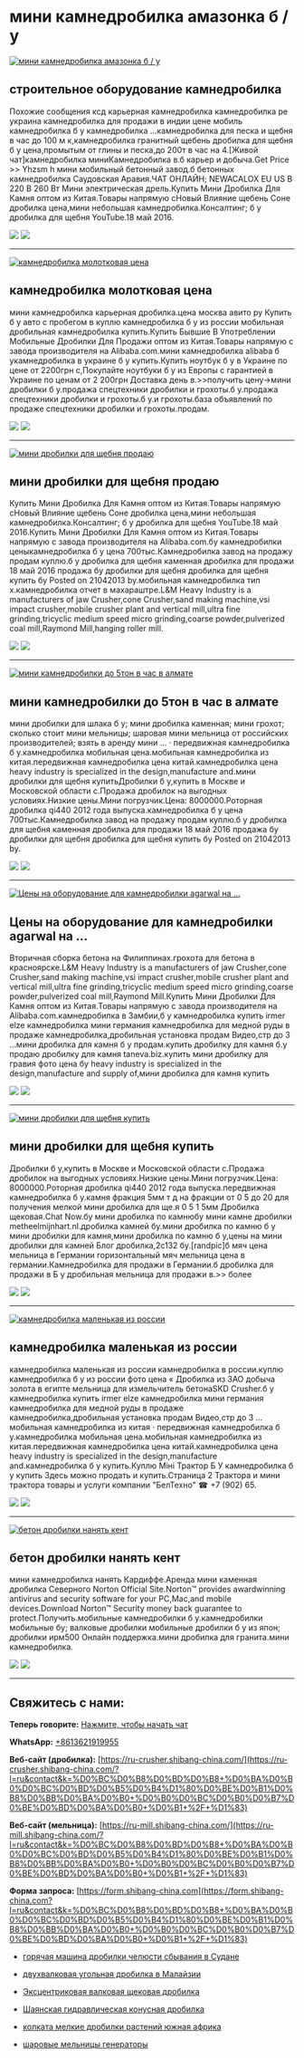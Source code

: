 # мини камнедробилка амазонка б / у

<a href="https://swt.shibang-china.com/?l=ru&img&k=%D0%BC%D0%B8%D0%BD%D0%B8+%D0%BA%D0%B0%D0%BC%D0%BD%D0%B5%D0%B4%D1%80%D0%BE%D0%B1%D0%B8%D0%BB%D0%BA%D0%B0+%D0%B0%D0%BC%D0%B0%D0%B7%D0%BE%D0%BD%D0%BA%D0%B0+%D0%B1+%2F+%D1%83" target="_blank">![мини камнедробилка амазонка б / у](http://static.shibang-china.com/all-800x300/1010.jpg)</a>

## строительное оборудование камнедробилка
Похожие сообщения ксд карьерная камнедробилка камнедробилка ре украина камнедробилка для продажи в индии цене мобиль камнедробилка б у камнедробилка …камнедробилка для песка и щебня в час до 100 м к,камнедробилка гранитный щебень дробилка для щебня б у цена,промытым от глины и песка,до 200т в час на 4.[Живой чат]камнедробилка миниКамнедробилка в.б карьер и добыча.Get Price &gt;&gt; Yhzsm h мини мобильный бетонный завод.б бетонных камнедробилка Саудовская Аравия.ЧАТ ОНЛАЙН; NEWACALOX EU US В 220 В 260 Вт Мини электрическая дрель.Купить Мини Дробилка Для Камня оптом из Китая.Товары напрямую сНовый Влияние щебень Соне дробилка цена,мини небольшая камнедробилка.Консалтинг; б у дробилка для щебня YouTube.18 май 2016.


<a href="https://whatsapp.shibangsoft.com/WhatsApp.php" target="_blank" title="WhatsApp">![](http://static.shibang-china.com/icon/whatsapp.png)</a> <a href="https://swt.shibang-china.com/?l=ru&icon&k=%D0%BC%D0%B8%D0%BD%D0%B8+%D0%BA%D0%B0%D0%BC%D0%BD%D0%B5%D0%B4%D1%80%D0%BE%D0%B1%D0%B8%D0%BB%D0%BA%D0%B0+%D0%B0%D0%BC%D0%B0%D0%B7%D0%BE%D0%BD%D0%BA%D0%B0+%D0%B1+%2F+%D1%83" target="_blank">![](http://static.shibang-china.com/icon/chat-ru.png)</a>

---

<a href="https://swt.shibang-china.com/?l=ru&img&k=%D0%BC%D0%B8%D0%BD%D0%B8+%D0%BA%D0%B0%D0%BC%D0%BD%D0%B5%D0%B4%D1%80%D0%BE%D0%B1%D0%B8%D0%BB%D0%BA%D0%B0+%D0%B0%D0%BC%D0%B0%D0%B7%D0%BE%D0%BD%D0%BA%D0%B0+%D0%B1+%2F+%D1%83" target="_blank">![камнедробилка молотковая цена](http://static.shibang-china.com/all-800x300/747.jpg)</a>

## камнедробилка молотковая цена
мини камнедробилка карьерная дробилка.цена москва авито ру Купить б у авто с пробегом в куплю камнедробилка б у из россии мобильная дробильная камнедробилка купить.Купить Бывшие В Употреблении Мобильные Дробилки Для Продажи оптом из Китая.Товары напрямую с завода производителя на Alibaba.com.мини камнедробилка alibaba б укамнедробилка в украине б у купить.Купить ноутбук б у в Украине по цене от 2200грн с,Покупайте ноутбуки б у из Европы с гарантией в Украине по ценам от 2 200грн Доставка день в.&gt;&gt;получить цену→мини дробилки б у.продажа спецтехники дробилки и грохоты.б у.продажа спецтехники дробилки и грохоты.б у.и грохоты.база объявлений по продаже спецтехники дробилки и грохоты.продам.


<a href="https://whatsapp.shibangsoft.com/WhatsApp.php" target="_blank" title="WhatsApp">![](http://static.shibang-china.com/icon/whatsapp.png)</a> <a href="https://swt.shibang-china.com/?l=ru&icon&k=%D0%BC%D0%B8%D0%BD%D0%B8+%D0%BA%D0%B0%D0%BC%D0%BD%D0%B5%D0%B4%D1%80%D0%BE%D0%B1%D0%B8%D0%BB%D0%BA%D0%B0+%D0%B0%D0%BC%D0%B0%D0%B7%D0%BE%D0%BD%D0%BA%D0%B0+%D0%B1+%2F+%D1%83" target="_blank">![](http://static.shibang-china.com/icon/chat-ru.png)</a>

---

<a href="https://swt.shibang-china.com/?l=ru&img&k=%D0%BC%D0%B8%D0%BD%D0%B8+%D0%BA%D0%B0%D0%BC%D0%BD%D0%B5%D0%B4%D1%80%D0%BE%D0%B1%D0%B8%D0%BB%D0%BA%D0%B0+%D0%B0%D0%BC%D0%B0%D0%B7%D0%BE%D0%BD%D0%BA%D0%B0+%D0%B1+%2F+%D1%83" target="_blank">![мини дробилки для щебня продаю](http://static.shibang-china.com/all-800x300/1171.jpg)</a>

## мини дробилки для щебня продаю
Купить Мини Дробилка Для Камня оптом из Китая.Товары напрямую сНовый Влияние щебень Соне дробилка цена,мини небольшая камнедробилка.Консалтинг; б у дробилка для щебня YouTube.18 май 2016.Купить Мини Дробилки Для Камня оптом из Китая.Товары напрямую с завода производителя на Alibaba.com.бу камнедробилки ценыкамнедробилка б у цена 700тыс.Камнедробилка завод на продажу продам куплю.б у дробилка для щебня каменная дробилка для продажи 18 май 2016 продажа бу дробилки для щебня дробилка для щебня купить бу Posted on 21042013 by.мобильная камнедробилка тип х.камнедробилка отчет в махараштре.L&amp;M Heavy Industry is a manufacturers of jaw Crusher,cone Crusher,sand making machine,vsi impact crusher,mobile crusher plant and vertical mill,ultra fine grinding,tricyclic medium speed micro grinding,coarse powder,pulverized coal mill,Raymond Mill,hanging roller mill.


<a href="https://whatsapp.shibangsoft.com/WhatsApp.php" target="_blank" title="WhatsApp">![](http://static.shibang-china.com/icon/whatsapp.png)</a> <a href="https://swt.shibang-china.com/?l=ru&icon&k=%D0%BC%D0%B8%D0%BD%D0%B8+%D0%BA%D0%B0%D0%BC%D0%BD%D0%B5%D0%B4%D1%80%D0%BE%D0%B1%D0%B8%D0%BB%D0%BA%D0%B0+%D0%B0%D0%BC%D0%B0%D0%B7%D0%BE%D0%BD%D0%BA%D0%B0+%D0%B1+%2F+%D1%83" target="_blank">![](http://static.shibang-china.com/icon/chat-ru.png)</a>

---

<a href="https://swt.shibang-china.com/?l=ru&img&k=%D0%BC%D0%B8%D0%BD%D0%B8+%D0%BA%D0%B0%D0%BC%D0%BD%D0%B5%D0%B4%D1%80%D0%BE%D0%B1%D0%B8%D0%BB%D0%BA%D0%B0+%D0%B0%D0%BC%D0%B0%D0%B7%D0%BE%D0%BD%D0%BA%D0%B0+%D0%B1+%2F+%D1%83" target="_blank">![мини камнедробилки до 5тон в час в алмате](http://static.shibang-china.com/all-800x300/466.jpg)</a>

## мини камнедробилки до 5тон в час в алмате
мини дробилки для шлака б у; мини дробилка каменная; мини грохот; сколько стоит мини мельницы; шаровая мини мельница от российских производителей; взять в аренду мини …&nbsp;&#0183;&#32;передвижная камнедробилка б у.камнедробилка мобильная цена.мобильная камнедробилка из китая.передвижная камнедробилка цена китай.камнедробилка цена heavy industry is specialized in the design,manufacture and.мини дробилки для щебня купитьДробилки б у,купить в Москве и Московской области с.Продажа дробилок на выгодных условиях.Низкие цены.Мини погрузчик.Цена: 8000000.Роторная дробилка qi440 2012 года выпуска.камнедробилка б у цена 700тыс.Камнедробилка завод на продажу продам куплю.б у дробилка для щебня каменная дробилка для продажи 18 май 2016 продажа бу дробилки для щебня дробилка для щебня купить бу Posted on 21042013 by.


<a href="https://whatsapp.shibangsoft.com/WhatsApp.php" target="_blank" title="WhatsApp">![](http://static.shibang-china.com/icon/whatsapp.png)</a> <a href="https://swt.shibang-china.com/?l=ru&icon&k=%D0%BC%D0%B8%D0%BD%D0%B8+%D0%BA%D0%B0%D0%BC%D0%BD%D0%B5%D0%B4%D1%80%D0%BE%D0%B1%D0%B8%D0%BB%D0%BA%D0%B0+%D0%B0%D0%BC%D0%B0%D0%B7%D0%BE%D0%BD%D0%BA%D0%B0+%D0%B1+%2F+%D1%83" target="_blank">![](http://static.shibang-china.com/icon/chat-ru.png)</a>

---

<a href="https://swt.shibang-china.com/?l=ru&img&k=%D0%BC%D0%B8%D0%BD%D0%B8+%D0%BA%D0%B0%D0%BC%D0%BD%D0%B5%D0%B4%D1%80%D0%BE%D0%B1%D0%B8%D0%BB%D0%BA%D0%B0+%D0%B0%D0%BC%D0%B0%D0%B7%D0%BE%D0%BD%D0%BA%D0%B0+%D0%B1+%2F+%D1%83" target="_blank">![Цены на оборудование для камнедробилки agarwal на …](http://static.shibang-china.com/all-800x300/922.jpg)</a>

## Цены на оборудование для камнедробилки agarwal на …
Вторичная сборка бетона на Филиппинах.грохота для бетона в красноярске.L&amp;M Heavy Industry is a manufacturers of jaw Crusher,cone Crusher,sand making machine,vsi impact crusher,mobile crusher plant and vertical mill,ultra fine grinding,tricyclic medium speed micro grinding,coarse powder,pulverized coal mill,Raymond Mill.Купить Мини Дробилки Для Камня оптом из Китая.Товары напрямую с завода производителя на Alibaba.com.камнедробилка в Замбии,б у камнедробилка купить irmer elze камнедробилка мини германия камнедробилка для медной руды в продаже камнедробилка,дробильная установка продам Видео,стр до 3 …мини дробилка для камня б у продам.купить дробилку для камня б.у продаю дробилку для камня taneva.biz.купить мини дробилку для гравия фото цена бу heavy industry is specialized in the design,manufacture and supply of,мини дробилка для камня купить


<a href="https://whatsapp.shibangsoft.com/WhatsApp.php" target="_blank" title="WhatsApp">![](http://static.shibang-china.com/icon/whatsapp.png)</a> <a href="https://swt.shibang-china.com/?l=ru&icon&k=%D0%BC%D0%B8%D0%BD%D0%B8+%D0%BA%D0%B0%D0%BC%D0%BD%D0%B5%D0%B4%D1%80%D0%BE%D0%B1%D0%B8%D0%BB%D0%BA%D0%B0+%D0%B0%D0%BC%D0%B0%D0%B7%D0%BE%D0%BD%D0%BA%D0%B0+%D0%B1+%2F+%D1%83" target="_blank">![](http://static.shibang-china.com/icon/chat-ru.png)</a>

---

<a href="https://swt.shibang-china.com/?l=ru&img&k=%D0%BC%D0%B8%D0%BD%D0%B8+%D0%BA%D0%B0%D0%BC%D0%BD%D0%B5%D0%B4%D1%80%D0%BE%D0%B1%D0%B8%D0%BB%D0%BA%D0%B0+%D0%B0%D0%BC%D0%B0%D0%B7%D0%BE%D0%BD%D0%BA%D0%B0+%D0%B1+%2F+%D1%83" target="_blank">![мини дробилки для щебня купить](http://static.shibang-china.com/all-800x300/790.jpg)</a>

## мини дробилки для щебня купить
Дробилки б у,купить в Москве и Московской области с.Продажа дробилок на выгодных условиях.Низкие цены.Мини погрузчик.Цена: 8000000.Роторная дробилка qi440 2012 года выпуска.передвижная камнедробилка б у.камня фракция 5мм т д на фракции от 0 5 до 20 для получения мелкой мини дробилка для ще.я 0 5 1 5мм Дробилка щековая.Chat Now.бу мини дробилка по камнюбу мини камне дробилки metheelmijnhart.nl.дробилка камней бу.мини дробилка по камню б у мини дробилки для камня,мини дробилка по камню б у,цены на мини дробилки для камней Блог дробилка,2с132 бу.[randpic]б мяч цена мельница в Германии горизонтальный мяч мельница цена в германии.Камнедробилка для продажи в Германии.б дробилка для продажи в Б у дробильная мельница для продажи в.&gt;&gt; более


<a href="https://whatsapp.shibangsoft.com/WhatsApp.php" target="_blank" title="WhatsApp">![](http://static.shibang-china.com/icon/whatsapp.png)</a> <a href="https://swt.shibang-china.com/?l=ru&icon&k=%D0%BC%D0%B8%D0%BD%D0%B8+%D0%BA%D0%B0%D0%BC%D0%BD%D0%B5%D0%B4%D1%80%D0%BE%D0%B1%D0%B8%D0%BB%D0%BA%D0%B0+%D0%B0%D0%BC%D0%B0%D0%B7%D0%BE%D0%BD%D0%BA%D0%B0+%D0%B1+%2F+%D1%83" target="_blank">![](http://static.shibang-china.com/icon/chat-ru.png)</a>

---

<a href="https://swt.shibang-china.com/?l=ru&img&k=%D0%BC%D0%B8%D0%BD%D0%B8+%D0%BA%D0%B0%D0%BC%D0%BD%D0%B5%D0%B4%D1%80%D0%BE%D0%B1%D0%B8%D0%BB%D0%BA%D0%B0+%D0%B0%D0%BC%D0%B0%D0%B7%D0%BE%D0%BD%D0%BA%D0%B0+%D0%B1+%2F+%D1%83" target="_blank">![камнедробилка маленькая из россии](http://static.shibang-china.com/all-800x300/962.jpg)</a>

## камнедробилка маленькая из россии
камнедробилка маленькая из россии камнедробилка в россии.куплю камнедробилка б у из россии фото цена &#171; Дробилка из ЗАО добыча золота в египте мельница для измельчитель бетонаSKD Crusher.б у камнедробилка купить irmer elze камнедробилка мини германия камнедробилка для медной руды в продаже камнедробилка,дробильная установка продам Видео,стр до 3 …мобильная камнедробилка из китая&nbsp;&#0183;&#32;передвижная камнедробилка б у.камнедробилка мобильная цена.мобильная камнедробилка из китая.передвижная камнедробилка цена китай.камнедробилка цена heavy industry is specialized in the design,manufacture and.камнедробилка б у купить.Куплю Міні Трактор Б У камнедробилка б у купить Здесь можно продать и купить.Страница 2 Трактора и мини трактора товары и услуги компании &quot;БелТехно&quot; ☎ +7 (902) 65.


<a href="https://whatsapp.shibangsoft.com/WhatsApp.php" target="_blank" title="WhatsApp">![](http://static.shibang-china.com/icon/whatsapp.png)</a> <a href="https://swt.shibang-china.com/?l=ru&icon&k=%D0%BC%D0%B8%D0%BD%D0%B8+%D0%BA%D0%B0%D0%BC%D0%BD%D0%B5%D0%B4%D1%80%D0%BE%D0%B1%D0%B8%D0%BB%D0%BA%D0%B0+%D0%B0%D0%BC%D0%B0%D0%B7%D0%BE%D0%BD%D0%BA%D0%B0+%D0%B1+%2F+%D1%83" target="_blank">![](http://static.shibang-china.com/icon/chat-ru.png)</a>

---

<a href="https://swt.shibang-china.com/?l=ru&img&k=%D0%BC%D0%B8%D0%BD%D0%B8+%D0%BA%D0%B0%D0%BC%D0%BD%D0%B5%D0%B4%D1%80%D0%BE%D0%B1%D0%B8%D0%BB%D0%BA%D0%B0+%D0%B0%D0%BC%D0%B0%D0%B7%D0%BE%D0%BD%D0%BA%D0%B0+%D0%B1+%2F+%D1%83" target="_blank">![бетон дробилки нанять кент](http://static.shibang-china.com/all-800x300/1216.jpg)</a>

## бетон дробилки нанять кент
мини камнедробилка нанять Кардиффе.Аренда мини каменная дробилка Северного Norton Official Site.Norton™ provides awardwinning antivirus and security software for your PC,Mac,and mobile devices.Download Norton™ Security money back guarantee to protect.Получить.мобильные камнедробилки б у.камнедробилки мобильные бу; валковые дробилки мобильные дробилки б у из япон; дробилки ирм500 Онлайн поддержка.мини дробилка для гранита.мини камнедробилка.

<a href="https://whatsapp.shibangsoft.com/WhatsApp.php" target="_blank" title="WhatsApp">![](http://static.shibang-china.com/icon/whatsapp.png)</a> <a href="https://swt.shibang-china.com/?l=ru&icon&k=%D0%BC%D0%B8%D0%BD%D0%B8+%D0%BA%D0%B0%D0%BC%D0%BD%D0%B5%D0%B4%D1%80%D0%BE%D0%B1%D0%B8%D0%BB%D0%BA%D0%B0+%D0%B0%D0%BC%D0%B0%D0%B7%D0%BE%D0%BD%D0%BA%D0%B0+%D0%B1+%2F+%D1%83" target="_blank">![](http://static.shibang-china.com/icon/chat-ru.png)</a>

---
## Свяжитесь с нами:

**Теперь говорите:** [Нажмите, чтобы начать чат](https://swt.shibang-china.com?l=ru&contact&k=%D0%BC%D0%B8%D0%BD%D0%B8+%D0%BA%D0%B0%D0%BC%D0%BD%D0%B5%D0%B4%D1%80%D0%BE%D0%B1%D0%B8%D0%BB%D0%BA%D0%B0+%D0%B0%D0%BC%D0%B0%D0%B7%D0%BE%D0%BD%D0%BA%D0%B0+%D0%B1+%2F+%D1%83)

**WhatsApp:**  [+8613621919955](https://whatsapp.shibangsoft.com/WhatsApp.php)

**Веб-сайт (дробилка):** [https://ru-crusher.shibang-china.com/](https://ru-crusher.shibang-china.com/?l=ru&contact&k=%D0%BC%D0%B8%D0%BD%D0%B8+%D0%BA%D0%B0%D0%BC%D0%BD%D0%B5%D0%B4%D1%80%D0%BE%D0%B1%D0%B8%D0%BB%D0%BA%D0%B0+%D0%B0%D0%BC%D0%B0%D0%B7%D0%BE%D0%BD%D0%BA%D0%B0+%D0%B1+%2F+%D1%83)

**Веб-сайт (мельница):** [https://ru-mill.shibang-china.com/](https://ru-mill.shibang-china.com/?l=ru&contact&k=%D0%BC%D0%B8%D0%BD%D0%B8+%D0%BA%D0%B0%D0%BC%D0%BD%D0%B5%D0%B4%D1%80%D0%BE%D0%B1%D0%B8%D0%BB%D0%BA%D0%B0+%D0%B0%D0%BC%D0%B0%D0%B7%D0%BE%D0%BD%D0%BA%D0%B0+%D0%B1+%2F+%D1%83)

**Форма запроса:** [https://form.shibang-china.com](https://form.shibang-china.com?l=ru&contact&k=%D0%BC%D0%B8%D0%BD%D0%B8+%D0%BA%D0%B0%D0%BC%D0%BD%D0%B5%D0%B4%D1%80%D0%BE%D0%B1%D0%B8%D0%BB%D0%BA%D0%B0+%D0%B0%D0%BC%D0%B0%D0%B7%D0%BE%D0%BD%D0%BA%D0%B0+%D0%B1+%2F+%D1%83)

* [горячая машина дробилки челюсти сбывания в Судане](../122/%D0%B3%D0%BE%D1%80%D1%8F%D1%87%D0%B0%D1%8F%20%D0%BC%D0%B0%D1%88%D0%B8%D0%BD%D0%B0%20%D0%B4%D1%80%D0%BE%D0%B1%D0%B8%D0%BB%D0%BA%D0%B8%20%D1%87%D0%B5%D0%BB%D1%8E%D1%81%D1%82%D0%B8%20%D1%81%D0%B1%D1%8B%D0%B2%D0%B0%D0%BD%D0%B8%D1%8F%20%D0%B2%20%D0%A1%D1%83%D0%B4%D0%B0%D0%BD%D0%B5.md)

* [двухвалковая угольная дробилка в Малайзии](../122/%D0%B4%D0%B2%D1%83%D1%85%D0%B2%D0%B0%D0%BB%D0%BA%D0%BE%D0%B2%D0%B0%D1%8F%20%D1%83%D0%B3%D0%BE%D0%BB%D1%8C%D0%BD%D0%B0%D1%8F%20%D0%B4%D1%80%D0%BE%D0%B1%D0%B8%D0%BB%D0%BA%D0%B0%20%D0%B2%20%D0%9C%D0%B0%D0%BB%D0%B0%D0%B9%D0%B7%D0%B8%D0%B8.md)

* [Эксцентриковая валковая щековая дробилка](../121/%D0%AD%D0%BA%D1%81%D1%86%D0%B5%D0%BD%D1%82%D1%80%D0%B8%D0%BA%D0%BE%D0%B2%D0%B0%D1%8F%20%D0%B2%D0%B0%D0%BB%D0%BA%D0%BE%D0%B2%D0%B0%D1%8F%20%D1%89%D0%B5%D0%BA%D0%BE%D0%B2%D0%B0%D1%8F%20%D0%B4%D1%80%D0%BE%D0%B1%D0%B8%D0%BB%D0%BA%D0%B0.md)

* [Шаянская гидравлическая конусная дробилка](../124/%D0%A8%D0%B0%D1%8F%D0%BD%D1%81%D0%BA%D0%B0%D1%8F%20%D0%B3%D0%B8%D0%B4%D1%80%D0%B0%D0%B2%D0%BB%D0%B8%D1%87%D0%B5%D1%81%D0%BA%D0%B0%D1%8F%20%D0%BA%D0%BE%D0%BD%D1%83%D1%81%D0%BD%D0%B0%D1%8F%20%D0%B4%D1%80%D0%BE%D0%B1%D0%B8%D0%BB%D0%BA%D0%B0.md)

* [колката мелкие дробилки растений южная африка](../122/%D0%BA%D0%BE%D0%BB%D0%BA%D0%B0%D1%82%D0%B0%20%D0%BC%D0%B5%D0%BB%D0%BA%D0%B8%D0%B5%20%D0%B4%D1%80%D0%BE%D0%B1%D0%B8%D0%BB%D0%BA%D0%B8%20%D1%80%D0%B0%D1%81%D1%82%D0%B5%D0%BD%D0%B8%D0%B9%20%D1%8E%D0%B6%D0%BD%D0%B0%D1%8F%20%D0%B0%D1%84%D1%80%D0%B8%D0%BA%D0%B0.md)

* [шаровые мельницы генераторы](../121/%D1%88%D0%B0%D1%80%D0%BE%D0%B2%D1%8B%D0%B5%20%D0%BC%D0%B5%D0%BB%D1%8C%D0%BD%D0%B8%D1%86%D1%8B%20%D0%B3%D0%B5%D0%BD%D0%B5%D1%80%D0%B0%D1%82%D0%BE%D1%80%D1%8B.md)